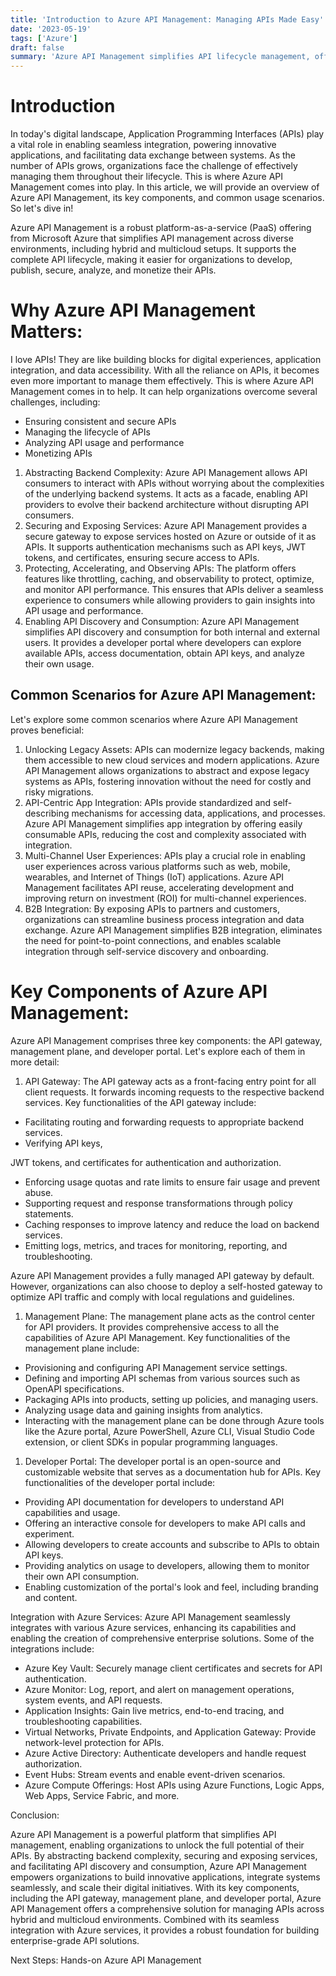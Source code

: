 ```yaml
---
title: 'Introduction to Azure API Management: Managing APIs Made Easy'
date: '2023-05-19'
tags: ['Azure']
draft: false
summary: 'Azure API Management simplifies API lifecycle management, offering design flexibility, robust security features, and advanced analytics. It acts as a gateway between backend services and client applications, providing scalability and visibility into API metrics. With Azure API Management, businesses can streamline API infrastructure while ensuring security and developer productivity.'
---
```


# Introduction

In today's digital landscape, Application Programming Interfaces (APIs) play a vital role in enabling seamless integration, powering innovative applications, and facilitating data exchange between systems. As the number of APIs grows, organizations face the challenge of effectively managing them throughout their lifecycle. This is where Azure API Management comes into play. In this article, we will provide an overview of Azure API Management, its key components, and common usage scenarios. So let's dive in!

Azure API Management is a robust platform-as-a-service (PaaS) offering from Microsoft Azure that simplifies API management across diverse environments, including hybrid and multicloud setups. It supports the complete API lifecycle, making it easier for organizations to develop, publish, secure, analyze, and monetize their APIs.

# Why Azure API Management Matters:

I love APIs! They are like building blocks for digital experiences, application integration, and data accessibility. With all the reliance on APIs, it becomes even more important to manage them effectively. This is where Azure API Management comes in to help. It can help organizations overcome several challenges, including:

- Ensuring consistent and secure APIs
- Managing the lifecycle of APIs
- Analyzing API usage and performance
- Monetizing APIs

1. Abstracting Backend Complexity: Azure API Management allows API consumers to interact with APIs without worrying about the complexities of the underlying backend systems. It acts as a facade, enabling API providers to evolve their backend architecture without disrupting API consumers.
2. Securing and Exposing Services: Azure API Management provides a secure gateway to expose services hosted on Azure or outside of it as APIs. It supports authentication mechanisms such as API keys, JWT tokens, and certificates, ensuring secure access to APIs.
3. Protecting, Accelerating, and Observing APIs: The platform offers features like throttling, caching, and observability to protect, optimize, and monitor API performance. This ensures that APIs deliver a seamless experience to consumers while allowing providers to gain insights into API usage and performance.
4. Enabling API Discovery and Consumption: Azure API Management simplifies API discovery and consumption for both internal and external users. It provides a developer portal where developers can explore available APIs, access documentation, obtain API keys, and analyze their own usage.

## Common Scenarios for Azure API Management:

Let's explore some common scenarios where Azure API Management proves beneficial:

1. Unlocking Legacy Assets: APIs can modernize legacy backends, making them accessible to new cloud services and modern applications. Azure API Management allows organizations to abstract and expose legacy systems as APIs, fostering innovation without the need for costly and risky migrations.
2. API-Centric App Integration: APIs provide standardized and self-describing mechanisms for accessing data, applications, and processes. Azure API Management simplifies app integration by offering easily consumable APIs, reducing the cost and complexity associated with integration.
3. Multi-Channel User Experiences: APIs play a crucial role in enabling user experiences across various platforms such as web, mobile, wearables, and Internet of Things (IoT) applications. Azure API Management facilitates API reuse, accelerating development and improving return on investment (ROI) for multi-channel experiences.
4. B2B Integration: By exposing APIs to partners and customers, organizations can streamline business process integration and data exchange. Azure API Management simplifies B2B integration, eliminates the need for point-to-point connections, and enables scalable integration through self-service discovery and onboarding.

# Key Components of Azure API Management:

Azure API Management comprises three key components: the API gateway, management plane, and developer portal. Let's explore each of them in more detail:

1. API Gateway:
   The API gateway acts as a front-facing entry point for all client requests. It forwards incoming requests to the respective backend services. Key functionalities of the API gateway include:

- Facilitating routing and forwarding requests to appropriate backend services.
- Verifying API keys,

JWT tokens, and certificates for authentication and authorization.

- Enforcing usage quotas and rate limits to ensure fair usage and prevent abuse.
- Supporting request and response transformations through policy statements.
- Caching responses to improve latency and reduce the load on backend services.
- Emitting logs, metrics, and traces for monitoring, reporting, and troubleshooting.

Azure API Management provides a fully managed API gateway by default. However, organizations can also choose to deploy a self-hosted gateway to optimize API traffic and comply with local regulations and guidelines.

1. Management Plane:
   The management plane acts as the control center for API providers. It provides comprehensive access to all the capabilities of Azure API Management. Key functionalities of the management plane include:

- Provisioning and configuring API Management service settings.
- Defining and importing API schemas from various sources such as OpenAPI specifications.
- Packaging APIs into products, setting up policies, and managing users.
- Analyzing usage data and gaining insights from analytics.
- Interacting with the management plane can be done through Azure tools like the Azure portal, Azure PowerShell, Azure CLI, Visual Studio Code extension, or client SDKs in popular programming languages.

1. Developer Portal:
   The developer portal is an open-source and customizable website that serves as a documentation hub for APIs. Key functionalities of the developer portal include:

- Providing API documentation for developers to understand API capabilities and usage.
- Offering an interactive console for developers to make API calls and experiment.
- Allowing developers to create accounts and subscribe to APIs to obtain API keys.
- Providing analytics on usage to developers, allowing them to monitor their own API consumption.
- Enabling customization of the portal's look and feel, including branding and content.

Integration with Azure Services:
Azure API Management seamlessly integrates with various Azure services, enhancing its capabilities and enabling the creation of comprehensive enterprise solutions. Some of the integrations include:

- Azure Key Vault: Securely manage client certificates and secrets for API authentication.
- Azure Monitor: Log, report, and alert on management operations, system events, and API requests.
- Application Insights: Gain live metrics, end-to-end tracing, and troubleshooting capabilities.
- Virtual Networks, Private Endpoints, and Application Gateway: Provide network-level protection for APIs.
- Azure Active Directory: Authenticate developers and handle request authorization.
- Event Hubs: Stream events and enable event-driven scenarios.
- Azure Compute Offerings: Host APIs using Azure Functions, Logic Apps, Web Apps, Service Fabric, and more.

Conclusion:

Azure API Management is a powerful platform that simplifies API management, enabling organizations to unlock the full potential of their APIs. By abstracting backend complexity, securing and exposing services, and facilitating API discovery and consumption, Azure API Management empowers organizations to build innovative applications, integrate systems seamlessly, and scale their digital initiatives. With its key components, including the API gateway, management plane, and developer portal, Azure API Management offers a comprehensive solution for managing APIs across hybrid and multicloud environments. Combined with its seamless integration with Azure services, it provides a robust foundation for building enterprise-grade API solutions.

Next Steps:
Hands-on Azure API Management
